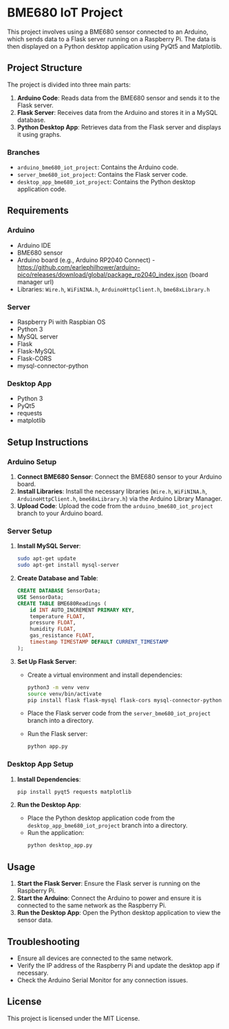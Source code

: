 # BME680 IoT Project

This project involves using a BME680 sensor connected to an Arduino, which sends data to a Flask server running on a Raspberry Pi. The data is then displayed on a Python desktop application using PyQt5 and Matplotlib.

## Project Structure

The project is divided into three main parts:
1. **Arduino Code**: Reads data from the BME680 sensor and sends it to the Flask server.
2. **Flask Server**: Receives data from the Arduino and stores it in a MySQL database.
3. **Python Desktop App**: Retrieves data from the Flask server and displays it using graphs.

### Branches

- `arduino_bme680_iot_project`: Contains the Arduino code.
- `server_bme680_iot_project`: Contains the Flask server code.
- `desktop_app_bme680_iot_project`: Contains the Python desktop application code.

## Requirements

### Arduino

- Arduino IDE
- BME680 sensor
- Arduino board (e.g., Arduino RP2040 Connect) - https://github.com/earlephilhower/arduino-pico/releases/download/global/package_rp2040_index.json (board manager url)
- Libraries: `Wire.h`, `WiFiNINA.h`, `ArduinoHttpClient.h`, `bme68xLibrary.h`

### Server

- Raspberry Pi with Raspbian OS
- Python 3
- MySQL server
- Flask
- Flask-MySQL
- Flask-CORS
- mysql-connector-python

### Desktop App

- Python 3
- PyQt5
- requests
- matplotlib

## Setup Instructions

### Arduino Setup

1. **Connect BME680 Sensor**: Connect the BME680 sensor to your Arduino board.
2. **Install Libraries**: Install the necessary libraries (`Wire.h`, `WiFiNINA.h`, `ArduinoHttpClient.h`, `bme68xLibrary.h`) via the Arduino Library Manager.
3. **Upload Code**: Upload the code from the `arduino_bme680_iot_project` branch to your Arduino board.

### Server Setup

1. **Install MySQL Server**:
   ```bash
   sudo apt-get update
   sudo apt-get install mysql-server
   ```

2. **Create Database and Table**:
   ```sql
   CREATE DATABASE SensorData;
   USE SensorData;
   CREATE TABLE BME680Readings (
       id INT AUTO_INCREMENT PRIMARY KEY,
       temperature FLOAT,
       pressure FLOAT,
       humidity FLOAT,
       gas_resistance FLOAT,
       timestamp TIMESTAMP DEFAULT CURRENT_TIMESTAMP
   );
   ```

3. **Set Up Flask Server**:
   - Create a virtual environment and install dependencies:
     ```bash
     python3 -m venv venv
     source venv/bin/activate
     pip install flask flask-mysql flask-cors mysql-connector-python
     ```

   - Place the Flask server code from the `server_bme680_iot_project` branch into a directory.
   - Run the Flask server:
     ```bash
     python app.py
     ```

### Desktop App Setup

1. **Install Dependencies**:
   ```bash
   pip install pyqt5 requests matplotlib
   ```

2. **Run the Desktop App**:
   - Place the Python desktop application code from the `desktop_app_bme680_iot_project` branch into a directory.
   - Run the application:
     ```bash
     python desktop_app.py
     ```

## Usage

1. **Start the Flask Server**: Ensure the Flask server is running on the Raspberry Pi.
2. **Start the Arduino**: Connect the Arduino to power and ensure it is connected to the same network as the Raspberry Pi.
3. **Run the Desktop App**: Open the Python desktop application to view the sensor data.

## Troubleshooting

- Ensure all devices are connected to the same network.
- Verify the IP address of the Raspberry Pi and update the desktop app if necessary.
- Check the Arduino Serial Monitor for any connection issues.

## License

This project is licensed under the MIT License.
```
